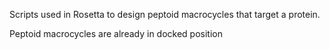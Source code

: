 Scripts used in Rosetta to design peptoid macrocycles that target a protein. 

Peptoid macrocycles are already in docked position 
